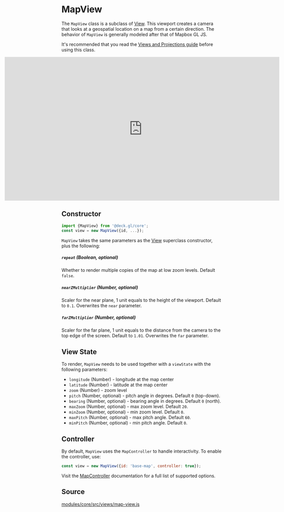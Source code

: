 # MapView

The `MapView` class is a subclass of [View](/docs/api-reference/core/view.md). This viewport creates a camera that looks at a geospatial location on a map from a certain direction. The behavior of `MapView` is generally modeled after that of Mapbox GL JS.

It's recommended that you read the [Views and Projections guide](/docs/developer-guide/views.md) before using this class.

<div style="position:relative;height:450px"></div>
<div style="position:absolute;transform:translateY(-450px);padding-left:inherit;padding-right:inherit;left:0;right:0">
  <iframe height="450" width="100%" scrolling="no" title="deck.gl MapView" src="https://codepen.io/vis-gl/embed/MWbwyWy?height=450&theme-id=light&default-tab=result" frameborder="no" loading="lazy" allowtransparency="true" allowfullscreen="true">
    See the Pen <a href='https://codepen.io/vis-gl/pen/MWbwyWy'>deck.gl MapView</a> by vis.gl
    (<a href='https://codepen.io/vis-gl'>@vis-gl</a>) on <a href='https://codepen.io'>CodePen</a>.
  </iframe>
</div>


## Constructor

```js
import {MapView} from '@deck.gl/core';
const view = new MapView({id, ...});
```

`MapView` takes the same parameters as the [View](/docs/api-reference/core/view.md) superclass constructor, plus the following:

##### `repeat` (Boolean, optional)

Whether to render multiple copies of the map at low zoom levels. Default `false`.

##### `nearZMultiplier` (Number, optional)

Scaler for the near plane, 1 unit equals to the height of the viewport. Default to `0.1`. Overwrites the `near` parameter.

##### `farZMultiplier` (Number, optional)

Scaler for the far plane, 1 unit equals to the distance from the camera to the top edge of the screen. Default to `1.01`. Overwrites the `far` parameter.


## View State

To render, `MapView` needs to be used together with a `viewState` with the following parameters:

- `longitude` (Number) - longitude at the map center
- `latitude` (Number) - latitude at the map center
- `zoom` (Number) - zoom level
- `pitch` (Number, optional) - pitch angle in degrees. Default `0` (top-down).
- `bearing` (Number, optional) - bearing angle in degrees. Default `0` (north).
- `maxZoom` (Number, optional) - max zoom level. Default `20`.
- `minZoom` (Number, optional) - min zoom level. Default `0`.
- `maxPitch` (Number, optional) - max pitch angle. Default `60`.
- `minPitch` (Number, optional) - min pitch angle. Default `0`.

## Controller

By default, `MapView` uses the `MapController` to handle interactivity. To enable the controller, use:

```js
const view = new MapView({id: 'base-map', controller: true});
```

Visit the [MapController](/docs/api-reference/core/map-controller.md) documentation for a full list of supported options.

## Source

[modules/core/src/views/map-view.js](https://github.com/visgl/deck.gl/tree/8.5-release/modules/core/src/views/map-view.js)
